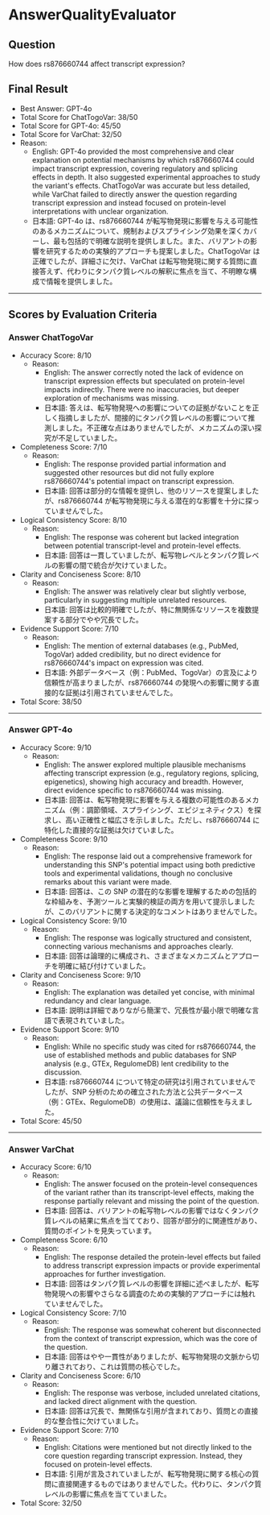 # AnswerQualityEvaluator

## Question

How does rs876660744 affect transcript expression?

## Final Result

- Best Answer: GPT-4o
- Total Score for ChatTogoVar: 38/50
- Total Score for GPT-4o: 45/50
- Total Score for VarChat: 32/50
- Reason:
  - English: GPT-4o provided the most comprehensive and clear explanation on potential mechanisms by which rs876660744 could impact transcript expression, covering regulatory and splicing effects in depth. It also suggested experimental approaches to study the variant's effects. ChatTogoVar was accurate but less detailed, while VarChat failed to directly answer the question regarding transcript expression and instead focused on protein-level interpretations with unclear organization.
  - 日本語: GPT-4o は、rs876660744 が転写物発現に影響を与える可能性のあるメカニズムについて、規制およびスプライシング効果を深くカバーし、最も包括的で明確な説明を提供しました。また、バリアントの影響を研究するための実験的アプローチも提案しました。ChatTogoVar は正確でしたが、詳細さに欠け、VarChat は転写物発現に関する質問に直接答えず、代わりにタンパク質レベルの解釈に焦点を当て、不明瞭な構成で情報を提供しました。

---

## Scores by Evaluation Criteria

### Answer ChatTogoVar
- Accuracy Score: 8/10
  - Reason: 
    - English: The answer correctly noted the lack of evidence on transcript expression effects but speculated on protein-level impacts indirectly. There were no inaccuracies, but deeper exploration of mechanisms was missing.
    - 日本語: 答えは、転写物発現への影響についての証拠がないことを正しく指摘しましたが、間接的にタンパク質レベルの影響について推測しました。不正確な点はありませんでしたが、メカニズムの深い探究が不足していました。
- Completeness Score: 7/10
  - Reason: 
    - English: The response provided partial information and suggested other resources but did not fully explore rs876660744's potential impact on transcript expression.
    - 日本語: 回答は部分的な情報を提供し、他のリソースを提案しましたが、rs876660744 が転写物発現に与える潜在的な影響を十分に探っていませんでした。
- Logical Consistency Score: 8/10
  - Reason: 
    - English: The response was coherent but lacked integration between potential transcript-level and protein-level effects.
    - 日本語: 回答は一貫していましたが、転写物レベルとタンパク質レベルの影響の間で統合が欠けていました。
- Clarity and Conciseness Score: 8/10
  - Reason: 
    - English: The answer was relatively clear but slightly verbose, particularly in suggesting multiple unrelated resources.
    - 日本語: 回答は比較的明確でしたが、特に無関係なリソースを複数提案する部分でやや冗長でした。
- Evidence Support Score: 7/10
  - Reason: 
    - English: The mention of external databases (e.g., PubMed, TogoVar) added credibility, but no direct evidence for rs876660744's impact on expression was cited.
    - 日本語: 外部データベース（例：PubMed、TogoVar）の言及により信頼性が高まりましたが、rs876660744 の発現への影響に関する直接的な証拠は引用されていませんでした。
- Total Score: 38/50

---

### Answer GPT-4o
- Accuracy Score: 9/10
  - Reason: 
    - English: The answer explored multiple plausible mechanisms affecting transcript expression (e.g., regulatory regions, splicing, epigenetics), showing high accuracy and breadth. However, direct evidence specific to rs876660744 was missing.
    - 日本語: 回答は、転写物発現に影響を与える複数の可能性のあるメカニズム（例：調節領域、スプライシング、エピジェネティクス）を探求し、高い正確性と幅広さを示しました。ただし、rs876660744 に特化した直接的な証拠は欠けていました。
- Completeness Score: 9/10
  - Reason: 
    - English: The response laid out a comprehensive framework for understanding this SNP's potential impact using both predictive tools and experimental validations, though no conclusive remarks about this variant were made.
    - 日本語: 回答は、この SNP の潜在的な影響を理解するための包括的な枠組みを、予測ツールと実験的検証の両方を用いて提示しましたが、このバリアントに関する決定的なコメントはありませんでした。
- Logical Consistency Score: 9/10
  - Reason: 
    - English: The response was logically structured and consistent, connecting various mechanisms and approaches clearly.
    - 日本語: 回答は論理的に構成され、さまざまなメカニズムとアプローチを明確に結び付けていました。
- Clarity and Conciseness Score: 9/10
  - Reason: 
    - English: The explanation was detailed yet concise, with minimal redundancy and clear language.
    - 日本語: 説明は詳細でありながら簡潔で、冗長性が最小限で明確な言語で表現されていました。
- Evidence Support Score: 9/10
  - Reason: 
    - English: While no specific study was cited for rs876660744, the use of established methods and public databases for SNP analysis (e.g., GTEx, RegulomeDB) lent credibility to the discussion.
    - 日本語: rs876660744 について特定の研究は引用されていませんでしたが、SNP 分析のための確立された方法と公共データベース（例：GTEx、RegulomeDB）の使用は、議論に信頼性を与えました。
- Total Score: 45/50

---

### Answer VarChat
- Accuracy Score: 6/10
  - Reason: 
    - English: The answer focused on the protein-level consequences of the variant rather than its transcript-level effects, making the response partially relevant and missing the point of the question.
    - 日本語: 回答は、バリアントの転写物レベルの影響ではなくタンパク質レベルの結果に焦点を当てており、回答が部分的に関連性があり、質問のポイントを見失っています。
- Completeness Score: 6/10
  - Reason: 
    - English: The response detailed the protein-level effects but failed to address transcript expression impacts or provide experimental approaches for further investigation.
    - 日本語: 回答はタンパク質レベルの影響を詳細に述べましたが、転写物発現への影響やさらなる調査のための実験的アプローチには触れていませんでした。
- Logical Consistency Score: 7/10
  - Reason: 
    - English: The response was somewhat coherent but disconnected from the context of transcript expression, which was the core of the question.
    - 日本語: 回答はやや一貫性がありましたが、転写物発現の文脈から切り離されており、これは質問の核心でした。
- Clarity and Conciseness Score: 6/10
  - Reason: 
    - English: The response was verbose, included unrelated citations, and lacked direct alignment with the question.
    - 日本語: 回答は冗長で、無関係な引用が含まれており、質問との直接的な整合性に欠けていました。
- Evidence Support Score: 7/10
  - Reason: 
    - English: Citations were mentioned but not directly linked to the core question regarding transcript expression. Instead, they focused on protein-level effects.
    - 日本語: 引用が言及されていましたが、転写物発現に関する核心の質問に直接関連するものではありませんでした。代わりに、タンパク質レベルの影響に焦点を当てていました。
- Total Score: 32/50